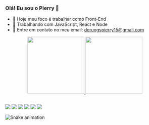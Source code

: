 ### Olá! Eu sou o Pierry 👋

- 🔭 Hoje meu foco é trabalhar como Front-End
- 🌱 Trabalhando com JavaScript, React e Node
- 👯 Entre em contato no meu email: derungspierry15@gmail.com

<div align="center">
  <a href="https://www.linkedin.com/in/pierryy/">
  <img height="180em" src="https://github-readme-stats.vercel.app/api?username=Pierryyy&show_icons=true&theme=dracula&include_all_commits=true&count_private=true"/>
  <img height="180em" src="https://github-readme-stats.vercel.app/api/top-langs/?username=Pierryyy&layout=compact&langs_count=7&theme=dracula"/>
</div>

  ##

<div> 
  <a href="https://www.youtube.com/channel/UC-8I_eju_vETKVcYBen8Evg" target="_blank"><img src="https://img.shields.io/badge/YouTube-FF0000?style=for-the-badge&logo=youtube&logoColor=white" target="_blank"></a>
  <a href="https://instagram.com/Pierrykkj" target="_blank"><img src="https://img.shields.io/badge/-Instagram-%23E4405F?style=for-the-badge&logo=instagram&logoColor=white" target="_blank"></a>
 	<a href="https://www.twitch.tv/pierryjooj" target="_blank"><img src="https://img.shields.io/badge/Twitch-9146FF?style=for-the-badge&logo=twitch&logoColor=white" target="_blank"></a>
 <a href="https://discord.gg/64z7Yrwvgj" target="_blank"><img src="https://img.shields.io/badge/Discord-7289DA?style=for-the-badge&logo=discord&logoColor=white" target="_blank"></a> 
  <a href = "mailto:derungspierry15@gmail.com"><img src="https://img.shields.io/badge/-Gmail-%23333?style=for-the-badge&logo=gmail&logoColor=white" target="_blank"></a>
  <a href="https://www.linkedin.com/in/pierryy/" target="_blank"><img src="https://img.shields.io/badge/-LinkedIn-%230077B5?style=for-the-badge&logo=linkedin&logoColor=white" target="_blank"></a> 
 
  ![Snake animation](https://github.com/Pierryyy/Pierryyy/blob/output/github-contribution-grid-snake.svg)
 
</div>
